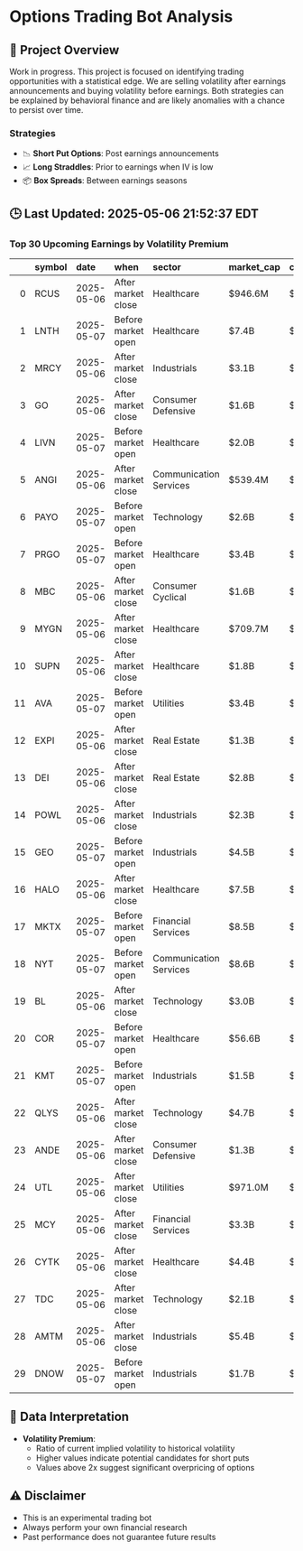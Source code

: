 # Options Trading Bot Analysis

## 🚀 Project Overview
Work in progress. This project is focused on identifying trading opportunities with a statistical edge.
We are selling volatility after earnings announcements and buying volatility before earnings.
Both strategies can be explained by behavioral finance and are likely anomalies with a chance to persist over time.

### Strategies
- 📉 **Short Put Options**: Post earnings announcements
- 📈 **Long Straddles**: Prior to earnings when IV is low
- 📦 **Box Spreads**: Between earnings seasons

## 🕒 Last Updated: 2025-05-06 21:52:37 EDT

### Top 30 Upcoming Earnings by Volatility Premium

|    | symbol   | date       | when               | sector                 | market_cap   | close   | hv_current   | iv_current   | vol_premium   |
|---:|:---------|:-----------|:-------------------|:-----------------------|:-------------|:--------|:-------------|:-------------|:--------------|
|  0 | RCUS     | 2025-05-06 | After market close | Healthcare             | $946.6M      | $8.94   | 79.25%       | 144.48%      | 1.82x         |
|  1 | LNTH     | 2025-05-07 | Before market open | Healthcare             | $7.4B        | $107.98 | 39.01%       | 69.08%       | 1.77x         |
|  2 | MRCY     | 2025-05-06 | After market close | Industrials            | $3.1B        | $51.16  | 35.48%       | 58.81%       | 1.66x         |
|  3 | GO       | 2025-05-06 | After market close | Consumer Defensive     | $1.6B        | $16.30  | 40.66%       | 62.31%       | 1.53x         |
|  4 | LIVN     | 2025-05-07 | Before market open | Healthcare             | $2.0B        | $36.28  | 39.71%       | 60.71%       | 1.53x         |
|  5 | ANGI     | 2025-05-06 | After market close | Communication Services | $539.4M      | $11.20  | 63.59%       | 91.85%       | 1.44x         |
|  6 | PAYO     | 2025-05-07 | Before market open | Technology             | $2.6B        | $7.11   | 65.21%       | 93.86%       | 1.44x         |
|  7 | PRGO     | 2025-05-07 | Before market open | Healthcare             | $3.4B        | $25.24  | 37.23%       | 52.14%       | 1.40x         |
|  8 | MBC      | 2025-05-06 | After market close | Consumer Cyclical      | $1.6B        | $12.24  | 58.08%       | 81.10%       | 1.40x         |
|  9 | MYGN     | 2025-05-06 | After market close | Healthcare             | $709.7M      | $7.70   | 51.55%       | 71.10%       | 1.38x         |
| 10 | SUPN     | 2025-05-06 | After market close | Healthcare             | $1.8B        | $32.39  | 31.24%       | 42.96%       | 1.38x         |
| 11 | AVA      | 2025-05-07 | Before market open | Utilities              | $3.4B        | $41.95  | 21.08%       | 28.55%       | 1.35x         |
| 12 | EXPI     | 2025-05-06 | After market close | Real Estate            | $1.3B        | $8.72   | 49.31%       | 66.47%       | 1.35x         |
| 13 | DEI      | 2025-05-06 | After market close | Real Estate            | $2.8B        | $14.14  | 55.18%       | 73.69%       | 1.34x         |
| 14 | POWL     | 2025-05-06 | After market close | Industrials            | $2.3B        | $191.96 | 64.41%       | 85.69%       | 1.33x         |
| 15 | GEO      | 2025-05-07 | Before market open | Industrials            | $4.5B        | $31.36  | 52.56%       | 68.34%       | 1.30x         |
| 16 | HALO     | 2025-05-06 | After market close | Healthcare             | $7.5B        | $60.62  | 37.77%       | 48.89%       | 1.29x         |
| 17 | MKTX     | 2025-05-07 | Before market open | Financial Services     | $8.5B        | $226.80 | 27.42%       | 34.47%       | 1.26x         |
| 18 | NYT      | 2025-05-07 | Before market open | Communication Services | $8.6B        | $52.27  | 26.99%       | 33.92%       | 1.26x         |
| 19 | BL       | 2025-05-06 | After market close | Technology             | $3.0B        | $47.15  | 42.72%       | 52.77%       | 1.24x         |
| 20 | COR      | 2025-05-07 | Before market open | Healthcare             | $56.6B       | $291.97 | 20.95%       | 25.68%       | 1.23x         |
| 21 | KMT      | 2025-05-07 | Before market open | Industrials            | $1.5B        | $19.96  | 52.16%       | 63.29%       | 1.21x         |
| 22 | QLYS     | 2025-05-06 | After market close | Technology             | $4.7B        | $128.16 | 39.29%       | 47.54%       | 1.21x         |
| 23 | ANDE     | 2025-05-06 | After market close | Consumer Defensive     | $1.3B        | $36.98  | 39.38%       | 46.68%       | 1.19x         |
| 24 | UTL      | 2025-05-06 | After market close | Utilities              | $971.0M      | $59.26  | 18.82%       | 22.12%       | 1.18x         |
| 25 | MCY      | 2025-05-06 | After market close | Financial Services     | $3.3B        | $58.58  | 41.56%       | 48.22%       | 1.16x         |
| 26 | CYTK     | 2025-05-06 | After market close | Healthcare             | $4.4B        | $36.67  | 73.19%       | 84.31%       | 1.15x         |
| 27 | TDC      | 2025-05-06 | After market close | Technology             | $2.1B        | $22.10  | 55.04%       | 60.49%       | 1.10x         |
| 28 | AMTM     | 2025-05-06 | After market close | Industrials            | $5.4B        | $21.83  | 62.63%       | 68.78%       | 1.10x         |
| 29 | DNOW     | 2025-05-07 | Before market open | Industrials            | $1.7B        | $16.07  | 54.21%       | 58.78%       | 1.08x         |

## 📝 Data Interpretation

- **Volatility Premium**: 
  - Ratio of current implied volatility to historical volatility
  - Higher values indicate potential candidates for short puts
  - Values above 2x suggest significant overpricing of options

## ⚠️ Disclaimer
- This is an experimental trading bot
- Always perform your own financial research
- Past performance does not guarantee future results

